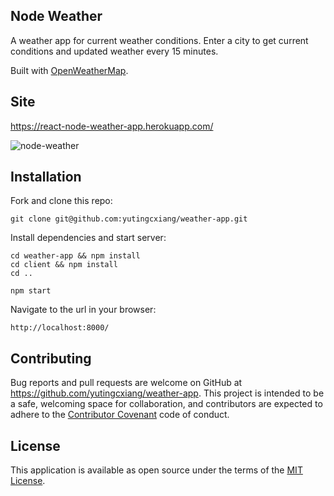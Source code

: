 ## Node Weather

A weather app for current weather conditions. Enter a city to get current conditions and updated weather every 15 minutes.

Built with [OpenWeatherMap](https://openweathermap.org/api).

## Site

https://react-node-weather-app.herokuapp.com/

![node-weather](https://i.imgur.com/283eX09.png)

## Installation

Fork and clone this repo:

   ```
   git clone git@github.com:yutingcxiang/weather-app.git
   ```

Install dependencies and start server:

   ```
   cd weather-app && npm install
   cd client && npm install
   cd ..
   
   npm start
   ```

Navigate to the url in your browser:

   ```
   http://localhost:8000/
   ```

## Contributing
Bug reports and pull requests are welcome on GitHub at https://github.com/yutingcxiang/weather-app. This project is intended to be a safe, welcoming space for collaboration, and contributors are expected to adhere to the [Contributor Covenant](http://contributor-covenant.org) code of conduct.

## License
This application is available as open source under the terms of the [MIT License](https://opensource.org/licenses/MIT).
